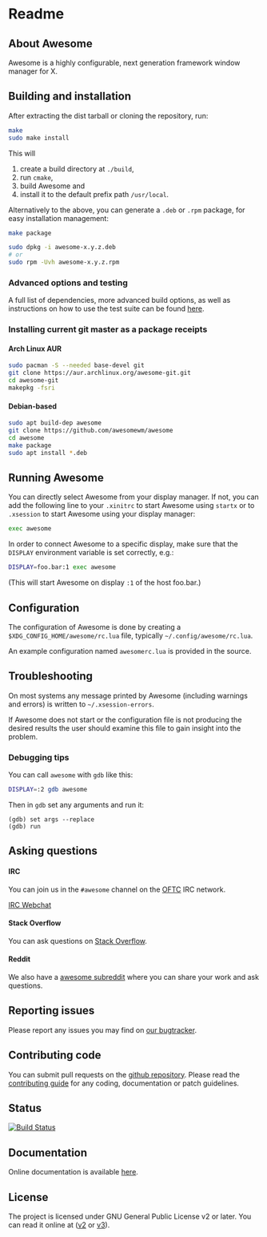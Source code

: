 # Readme

## About Awesome

Awesome is a highly configurable, next generation framework window manager for X.

## Building and installation

After extracting the dist tarball or cloning the repository, run:

```sh
make
sudo make install
```

This will

1. create a build directory at `./build`,
2. run `cmake`,
3. build Awesome and
4. install it to the default prefix path `/usr/local`.

Alternatively to the above, you can generate a `.deb` or `.rpm` package, for easy installation management:

```sh
make package

sudo dpkg -i awesome-x.y.z.deb
# or
sudo rpm -Uvh awesome-x.y.z.rpm
```

### Advanced options and testing

A full list of dependencies, more advanced build options, as well as instructions on how to use the test suite can be found [here](https://awesomewm.org/apidoc/documentation/10-building-and-testing.md.html).

### Installing current git master as a package receipts

#### Arch Linux AUR

```sh
sudo pacman -S --needed base-devel git
git clone https://aur.archlinux.org/awesome-git.git
cd awesome-git
makepkg -fsri
```

#### Debian-based

```sh
sudo apt build-dep awesome
git clone https://github.com/awesomewm/awesome
cd awesome
make package
sudo apt install *.deb
```

## Running Awesome

You can directly select Awesome from your display manager. If not, you can
add the following line to your `.xinitrc` to start Awesome using `startx`
or to `.xsession` to start Awesome using your display manager:

```sh
exec awesome
```

In order to connect Awesome to a specific display, make sure that
the `DISPLAY` environment variable is set correctly, e.g.:

```sh
DISPLAY=foo.bar:1 exec awesome
```

(This will start Awesome on display `:1` of the host foo.bar.)

## Configuration

The configuration of Awesome is done by creating a
`$XDG_CONFIG_HOME/awesome/rc.lua` file, typically `~/.config/awesome/rc.lua`.

An example configuration named `awesomerc.lua` is provided in the source.

## Troubleshooting

On most systems any message printed by Awesome (including warnings and errors)
is written to `~/.xsession-errors`.

If Awesome does not start or the configuration file is not producing the
desired results the user should examine this file to gain insight into the
problem.

### Debugging tips

You can call `awesome` with `gdb` like this:

```sh
DISPLAY=:2 gdb awesome
```

Then in `gdb` set any arguments and run it:

```
(gdb) set args --replace
(gdb) run
```

## Asking questions

#### IRC

You can join us in the `#awesome` channel on the [OFTC](http://www.oftc.net/) IRC network.

[IRC Webchat](https://webchat.oftc.net/?channels=awesome)

#### Stack Overflow
You can ask questions on [Stack Overflow](http://stackoverflow.com/questions/tagged/awesome-wm).

#### Reddit
We also have a [awesome subreddit](https://www.reddit.com/r/awesomewm/) where you can share your work and ask questions.

## Reporting issues

Please report any issues you may find on [our bugtracker](https://github.com/awesomeWM/awesome/issues).

## Contributing code

You can submit pull requests on the [github repository](https://github.com/awesomeWM/awesome).
Please read the [contributing guide](https://github.com/awesomeWM/awesome/blob/master/docs/02-contributing.md) for any coding, documentation or patch guidelines.

## Status
[![Build Status](https://travis-ci.com/awesomeWM/awesome.svg?branch=master)](https://travis-ci.com/awesomeWM/awesome)

## Documentation

Online documentation is available [here](https://awesomewm.org/apidoc/).

## License

The project is licensed under GNU General Public License v2 or later.
You can read it online at ([v2](http://www.gnu.org/licenses/gpl-2.0.html)
or [v3](http://www.gnu.org/licenses/gpl.html)).
